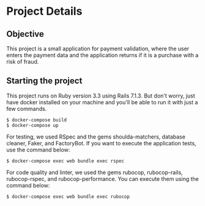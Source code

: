 # Project Details

## Objective

This project is a small application for payment validation, where the user enters the payment data and the application returns if it is a purchase with a risk of fraud.

## Starting the project

This project runs on Ruby version 3.3 using Rails 7.1.3. But don't worry, just have docker installed on your machine and you'll be able to run it with just a few commands.


```console
$ docker-compose build
$ docker-compose up
```

For testing, we used RSpec and the gems shoulda-matchers, database cleaner, Faker, and FactoryBot. If you want to execute the application tests, use the command below:

```console
$ docker-compose exec web bundle exec rspec
```

For code quality and linter, we used the gems rubocop, rubocop-rails, rubocop-rspec, and rubocop-performance. You can execute them using the command below:

```console
$ docker-compose exec web bundle exec rubocop
```
